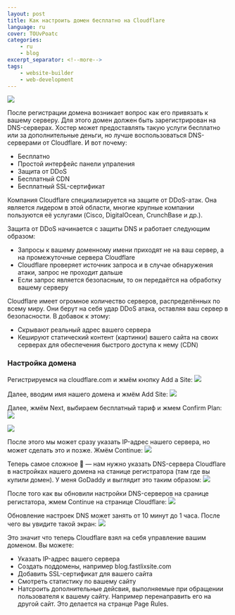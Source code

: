 ```yaml
---
layout: post
title: Как настроить домен бесплатно на Cloudflare
language: ru
cover: TOUvPoatc
categories:
    - ru
    - blog
excerpt_separator: <!--more-->
tags:
    - website-builder
    - web-development
---
```

![](https://cdn.web20site.com/images/lg/TOUvPoatc.jpg)

После регистрации домена возникает вопрос как его привязать к вашему серверу. 
Для этого домен должен быть зарегистрирован на DNS-серверах. Хостер может 
предоставлять такую услуги бесплатно или за дополнительные деньги, но лучше 
воспользоваться DNS-серверами от Cloudflare. И вот почему<!--more-->:

* Бесплатно
* Простой интерфейс панели упраления
* Защита от DDoS
* Бесплатный CDN
* Бесплатный SSL-сертификат

Компания Cloudflare специализируется на защите от DDoS-атак. Она является лидером 
в этой области, многие крупные компании пользуются её услугами (Cisco, 
DigitalOcean, CrunchBase и др.).

Защита от DDoS начинается с защиты DNS и работает следующим образом:

* Запросы к вашему доменному имени приходят не на ваш сервер, а на промежуточные сервера Cloudflare
* Cloudflare проверяет источник запроса и в случае обнаружения атаки, запрос не проходит дальше
* Если запрос является безопасным, то он передаётся на обработку вашему серверу

Cloudflare имеет огромное количество серверов, распределённых по всему миру. Они берут 
на себя удар DDoS атака, оставляя ваш сервер в безопасности. В добавок к этому:

* Скрывают реальный адрес вашего сервера
* Кешируют статический контент (картинки) вашего сайта на своих серверах для обеспечения быстрого доступа к нему (CDN)

### Настройка домена

Регистрируемся на cloudflare.com и жмём кнопку Add a Site:
![](https://cdn.web20site.com/images/lg/TWJ8tardX.jpg)

Далее, вводим имя нашего домена и жмём Add Site:
![](https://cdn.web20site.com/images/lg/ePYwTazYK.jpg)

Далее, жмём Next, выбираем бесплатный тариф и жмем Confirm Plan:
![](https://cdn.web20site.com/images/lg/30OBKF6ca.jpg)

![](https://cdn.web20site.com/images/lg/oPNpSrQhj.jpg)

После этого мы может сразу указать IP-адрес нашего сервера, но может сделать это и позже. Жмём Continue:
![](https://cdn.web20site.com/images/lg/-uckNmJ4D.jpg)

Теперь самое сложное 🙂 — нам нужно указать DNS-сервера Cloudflare в настройках нашего домена на станице регистратора 
(там где вы купили домен). У меня GoDaddy и выглядит это таким образом:
![](https://cdn.web20site.com/images/lg/RHUOF17Tt.jpg)

После того как вы обновили настройки DNS-серверов на сранице регистатора, жмем Continue на странице Cloudflare:
![](https://cdn.web20site.com/images/lg/CCTixzFJO.jpg)

Обновление настроек DNS может занять от 10 минут до 1 часа. После чего вы увидите такой экран:
![](https://cdn.web20site.com/images/lg/B9duEDx1K.jpg)

Это значит что теперь Cloudflare взял на себя управление вашим доменом. Вы можете:

* Указать IP-адрес вашего сервера
* Создать поддомены, например blog.fastlixsite.com
* Добавить SSL-сертификат для вашего сайта
* Смотреть статистику по вашему сайту
* Натсроить дополнительные дейсвия, выполняемые при обращении пользователя к вашему сайту. Например перенаправить его на другой сайт. Это делается на странце Page Rules.
